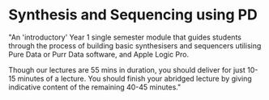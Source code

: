 # Synthesis and Sequencing using PD

"An 'introductory' Year 1 single semester module that guides students through the process of building basic synthesisers and sequencers utilising Pure Data or Purr Data software, and Apple Logic Pro. 

Though our lectures are 55 mins in duration, you should deliver for just 10-15 minutes of a lecture. You should finish your abridged lecture by giving indicative content of the remaining 40-45 minutes."


